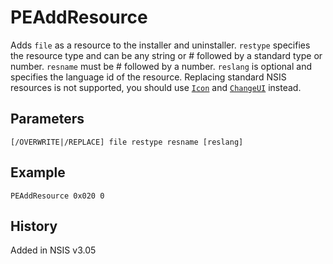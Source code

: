 # PEAddResource

Adds `file` as a resource to the installer and uninstaller. `restype` specifies the resource type and can be any string or # followed by a standard type or number. `resname` must be # followed by a number. `reslang` is optional and specifies the language id of the resource. Replacing standard NSIS resources is not supported, you should use [`Icon`][Icon] and [`ChangeUI`][ChangeUI] instead.


## Parameters

    [/OVERWRITE|/REPLACE] file restype resname [reslang]

## Example

    PEAddResource 0x020 0

## History

Added in NSIS v3.05

[Icon]: Icon.md
[ChangeUI]: ChangeUI.md
